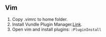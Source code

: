 ## Vim

1. Copy .vimrc to home folder.
2. Install Vundle Plugin Manager.[Link](https://github.com/VundleVim/Vundle.vim).
3. Open vim and install plugins: `:PluginInstall`
